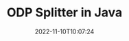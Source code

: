 ---
############################# Static ############################
layout: "auto-gen-merger"
date: 2022-11-10T10:07:24
draft: false
otherformats: ods odt one otp ott pdf pps ppsx ppt pptx rtf tex vdx vsdm vsdx vssm

############################# Head ############################
head_title: "A(z) ODP felosztása több fájlra a Java programban"
head_description: "Egyetlen ODP fájl felosztása több fájlra oldalszámok, oldalintervallumok, páros vagy páratlan oldalak alapján a dokumentumok egyesítése API segítségével."

############################# Header ############################
title: "ODP Splitter in Java"
description: "Oszd fel az ODP elemet néhány soros Java kóddal."
bg_image: "https://cms.admin.containerize.com/templates/aspose/App_Themes/V3/images/bg/header1.png"
bg_overlay: false
button:
    enable: true
    icon: "fas fa-arrow-down"
    label: "Ingyenes próbaverzió letöltése"
    link: "https://downloads.groupdocs.com/merger/java"

############################# SubMenu ############################
submenu:
    enable: true

    left:
        img_alt: "GroupDocs.Merger for Java"
        image: "https://cms.admin.containerize.com/templates/groupdocs/images/product-logos/90x90-noborder/groupdocs-merger-java.png"
        product: "GroupDocs.Merger"
        platform: "Java"

    middle:
        button:

            # button loop
            - link: "https://apireference.groupdocs.com/merger/java"
              text: "API-referencia"

            # button loop
            - link: "https://github.com/groupdocs-merger"
              text: "Kódpéldák"

            # button loop
            - link: "https://products.groupdocs.app/merger/family"
              text: "Élő demók"

            # button loop
            - link: "https://purchase.groupdocs.com/pricing/merger/java"
              text: "Árazás"

    right:
        link_download: "https://downloads.groupdocs.com/merger"
        link_learn: "https://docs.groupdocs.com/merger/java"
        link_buy: "https://purchase.groupdocs.com"

############################# About ############################
about:
    enable: true
    title: "A GroupDocs.Merger for Java API-ról"
    content: |
        A [GroupDocs.Merger for Java](/hu/merger/java/) könyvtár egyszerű megoldást kínál számos dokumentumformátum biztonságos egyesítésére és felosztására, beleértve a PDF, Microsoft Office (Word, Excel, PowerPoint, OneNote), OpenDocument, HTML, képek és sok más a Java alkalmazásokon belül. A kód néhány sorának hozzáadásával számos dokumentumműveletet hajthat végre, például mozgathatja, eltávolíthatja, elforgathatja, cserélheti, kivonhatja vagy módosíthatja az oldalak tájolását a dokumentumokon belül. A dokumentumok egyesítési API támogatja a dokumentumoldalak előnézetének képként történő megtekintését is a dokumentum szerkezetének, formázásának és tartalmának elemzéséhez.
        
        A GroupDocs.Merger API megfelelő választás olyan vállalati megoldásokhoz, amelyek fájlfelosztási funkciókat igényelnek. Ezek az API-k jól támogatottak minden nagyobb operációs rendszeren és platformon, beleértve a J2SE 7.0 (1.7), J2SE 8.0 (1.8), Java 10-t is.

############################# Steps ############################
steps:
    enable: true
    title_left: "A(z) ODP fájl felosztása oldalak szerint itt: Java"
    content_left: |
        A [GroupDocs.Merger for Java](/hu/merger/java/) megkönnyíti a Java fejlesztői számára, hogy egyetlen ODP fájlt több eredményfájlra osszanak fel egy néhány egyszerű lépés.
        
        * A **SplitOptions** inicializálása a kimeneti fájlok elérési út formátumával.
        * Hozzon létre új példányt az **Merger**-ból, és adja meg a forrásdokumentum elérési útját konstruktor paraméterként.
        * Hívja a **split** parancsot, és adja át a **SplitOptions** objektumot az eredményül kapott dokumentumok mentéséhez.

    title_right: "rendszerkövetelmények"
    content_right: |
        A GroupDocs.Merger for Java API-k minden nagyobb platformon és operációs rendszeren támogatottak. Mielőtt végrehajtaná az alábbi kódot, győződjön meg arról, hogy a következő előfeltételek telepítve vannak a rendszeren.

        * Operációs rendszerek: Microsoft Windows, Linux, MacOS
        * Fejlesztési környezetek: NetBeans, IntelliJ IDEA, Eclipse
        * Keretrendszerek: J2SE 7.0 (1.7), J2SE 8.0 (1.8), Java 10
        * Töltse le a(z) GroupDocs.Merger for Java legújabb verzióját innen: [Maven](https://repository.groupdocs.com/webapp/#/artifacts/browse/tree/General/repo/com/groupdocs/groupdocs-merger)
         
    code: |
     {{% merger/additional-styles %}}
     {{< merger/code-merger title="Az ODP fájl felosztása a Java példakóddal">}}

        ```java    
        // Az ODP fájl felosztása a GroupDocs.Merger for Java API segítségével
        String filePath = "input.odp";
        String filePathOut = "output.odp";
        
        // Inicializálja a SplitOptions osztályt a kimeneti fájlok elérési út formátumával
        SplitOptions splitOptions = new SplitOptions(filePathOut, new int[] { 3, 6, 8 });

        // Példányos egyesülés a bemeneti ODP dokumentummal
        Merger merger = new Merger(filePath);

        // Hívja meg a split metódust, és adja át a SplitOptions objektumot az eredményül kapott dokumentumok mentéséhez
        merger.split(splitOptions);
        ```
     {{< /merger/code-merger >}}

############################# Demos ############################
demos:
    enable: true
    title: "Élő bemutatók – Split ODP fájl online"
    content: |
       Ossza meg az ODP fájlt most a [GroupDocs.Merger Live Demos](https://products.groupdocs.app/splitter/odp) webhely meglátogatásával.
       Az élő demónak a következő előnyei vannak.
        
############################# About Formats ############################
about_formats:
    enable: true

############################# More Formats ############################
more_formats:
    enable: true
    title: "Fájl felosztása más formátumokból"
    content: |
        A Java dokumentálja az összevonási és felosztási API-t fájlformátumokhoz és képekhez. Osszon fel néhány népszerű fájlformátumot az alábbiak szerint.

############################# Back to top ###############################
back_to_top:
    enable: true
---